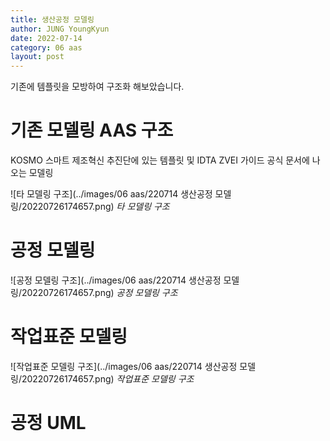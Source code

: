 ```yaml
---
title: 생산공정 모델링
author: JUNG YoungKyun
date: 2022-07-14
category: 06 aas
layout: post
---
```


기존에 템플릿을 모방하여 구조화 해보았습니다.

# 기존 모델링 AAS 구조

KOSMO 스마트 제조혁신 추진단에 있는 템플릿 및 IDTA ZVEI 가이드 공식 문서에 나오는 모델링

![타 모델링 구조](../images/06 aas/220714 생산공정 모델링/20220726174657.png)
*타 모델링 구조*

# 공정 모델링

![공정 모델링 구조](../images/06 aas/220714 생산공정 모델링/20220726174657.png)
*공정 모델링 구조*

# 작업표준 모델링

![작업표준 모델링 구조](../images/06 aas/220714 생산공정 모델링/20220726174657.png)
*작업표준 모델링 구조*

# 공정 UML